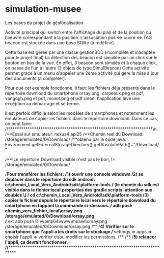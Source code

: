 # simulation-musee
Les bases du projet de géolocalisation

Activité principal qui switch entre l'affichage du plan et de la position ou l'oeuvre correspondant à la position.
L'association pos <=> ouvre <=> TAG beacon est stockée dans une base SQlite (à redéfinir).

Cette base est gérée par une classe gestionBDD (incomplète et inadaptée pour le projet final)
La détection des beacon est simuilée par un click sur le bouton en bas de la vue.
En effet, 3 beacon sont simulés et à chaque click, on passe de l'un à l'autre (3 objets de type SimulBeacon)
Cette activité permet grace à un menu d'appeler une 2ème activité qui gère la mise à jour des documents (à compléter).

Pour que cet exemple fonctionne, il faut:
    les fichiers déja présents dans le répertoire download du smartphone
        orsay.png, carpeaux.png et pdf, vangogh.png et pdf, monet.png et pdf
    sinon, l'application lève une exception au démarrage et se ferme.
    
Il est parfois difficile selon les modèles de smartphones et notemment les émulateurs de copier les fichiers dans le répertoire download.
Dans ce cas, on peut faire:
//*******************************************************************\n
/**Essai sur émulateur: nexus4 api25
/**Chemin reel du Download:			/storage/emulated/0/Download/
/**obtenu par le code java:			Environment.getExternalStorageDirectory().getAbsolutePath()+"/Download/"

/**!Le répertoire Download visible n'est pas le bon, != /storage/emulated/0/Download/

/**Pour transférer les fichiers:
/**1) ouvrir une console windows
/**2) se déplacer dans le répertoire du sdk android: 	c:\chemin_Local_Vers_Android\sdk\platform-tools
/** 	(le chemin du sdk est visible dans le fichier local.properties des gradle scripts. attention aux doubles \\)
/** 	cd c:\chemin_Local_Vers_Android\sdk\platform-tools
/**3) copier le fichier depuis le répertoire local vers le répertoire download du smartphone en tappant la commande ci-dessous.
/** 	adb push chemin_vers_fichier_local\orsay.png  /storage/emulated/0/Download/orsay.png  
/**	    ex: 	adb push D:\wamp64\www\musee\orsay.png /storage/emulated/0/Download/orsay.png
/**	
/**4) Vérifier sur le smartphone que l'appli a les droits sur le stockage
/**	    settings => apps => choisir l'appli 	=> vérifier et/ou modifier les permissions.
/**	
/**
/**5) relancer l'appli, ça devrait fonctionner.
//*****************************************************************************

